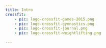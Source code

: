 ```yaml
---
title: Intro
crossfit:
    - pic: logo-crossfit-games-2015.png
    - pic: logo-crossfit-gymnastics.png
    - pic: logo-crossfit-journal.png
    - pic: logo-crossfit-weightlifting.png
      
---
```



